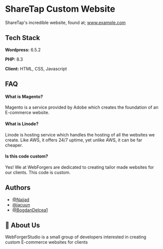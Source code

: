 
# ShareTap Custom Website

ShareTap's incredible website, found at; www.example.com


## Tech Stack

**Wordpress:** 6.5.2

**PHP:** 8.3

**Client:** HTML, CSS, Javascript

## FAQ

#### What is Magento?

Magento is a service provided by Adobe which creates the foundation of an E-commerce website.

#### What is Linode?

Linode is hosting service which handles the hosting of all the websites we create. Like AWS, it offers 24/7 uptime, yet unlike AWS, it can be far cheaper.

#### Is this code custom?

Yes! We at WebForgers are dedicated to creating tailor made websites for our clients. This code is custom.

## Authors

- [@Najjad](https://www.github.com/najjad)
- [@jacuun](https://www.github.com/jacuun)
- [@BogdanDelcea1](https://www.github.com/bogdandelcea1)


## 🚀 About Us
WebForgerStudio is a small group of developers interested in creating custom E-commerce websites for clients

